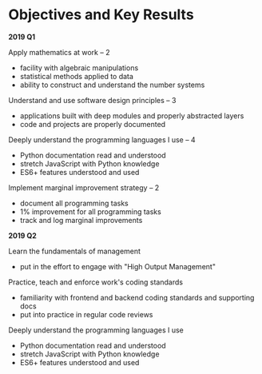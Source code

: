 # Objectives and Key Results

**2019 Q1**

Apply mathematics at work – 2

- facility with algebraic manipulations
- statistical methods applied to data
- ability to construct and understand the number systems

Understand and use software design principles – 3

- applications built with deep modules and properly abstracted layers
- code and projects are properly documented

Deeply understand the programming languages I use – 4

- Python documentation read and understood
- stretch JavaScript with Python knowledge
- ES6+ features understood and used

Implement marginal improvement strategy – 2

- document all programming tasks
- 1% improvement for all programming tasks
- track and log marginal improvements

**2019 Q2**

Learn the fundamentals of management

- put in the effort to engage with "High Output Management"

Practice, teach and enforce work's coding standards

- familiarity with frontend and backend coding standards and supporting docs
- put into practice in regular code reviews

Deeply understand the programming languages I use
 
- Python documentation read and understood
- stretch JavaScript with Python knowledge
- ES6+ features understood and used
